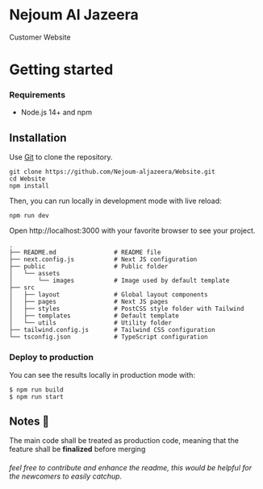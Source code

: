 # Nejoum Al Jazeera
Customer Website

# Getting started

### Requirements

- Node.js 14+ and npm
## Installation

Use [Git](https://pip.pypa.io/en/stable/) to clone the repository.

    git clone https://github.com/Nejoum-aljazeera/Website.git
    cd Website
    npm install

Then, you can run locally in development mode with live reload:

```
npm run dev
```

Open http://localhost:3000 with your favorite browser to see your project.

```
.
├── README.md                # README file
├── next.config.js           # Next JS configuration
├── public                   # Public folder
│   └── assets
│       └── images           # Image used by default template
├── src
│   ├── layout               # Global layout components
│   ├── pages                # Next JS pages
│   ├── styles               # PostCSS style folder with Tailwind
│   ├── templates            # Default template
│   └── utils                # Utility folder
├── tailwind.config.js       # Tailwind CSS configuration
└── tsconfig.json            # TypeScript configuration
```

### Deploy to production

You can see the results locally in production mode with:

```
$ npm run build
$ npm run start
```


## Notes 📝
The main code shall be treated as production code, meaning that the feature shall be **finalized** before merging 


###### feel free to contribute and enhance the readme, this would be helpful for the newcomers to easily catchup.
